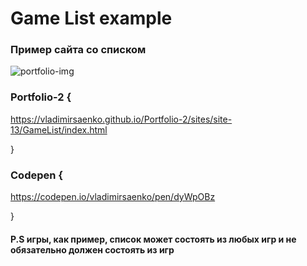 # Game List example 
 
### Пример сайта со списком 

![portfolio-img](https://user-images.githubusercontent.com/56477695/121777434-b1018100-cb9a-11eb-8086-c0a514e7b4ec.png)

### Portfolio-2 {

https://vladimirsaenko.github.io/Portfolio-2/sites/site-13/GameList/index.html

}

### Codepen {

https://codepen.io/vladimirsaenko/pen/dyWpOBz

}

#### P.S игры, как пример, список может состоять из любых игр и не обязательно должен состоять из игр
